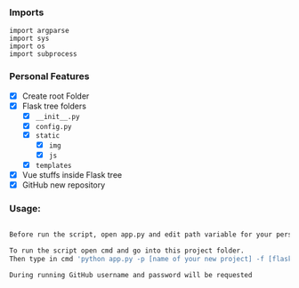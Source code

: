 ### Imports
```
import argparse
import sys
import os
import subprocess
```

### Personal Features

- [x] Create root Folder
- [x] Flask tree folders
  - [x] ```__init__.py ```
  - [x] ```config.py ```
  - [x] ```static ```
    - [x] ```img ```
    - [x] ```js ```
  - [x] ```templates ```
- [x] Vue stuffs inside Flask tree
- [x] GitHub new repository

### Usage:
```bash

Before run the script, open app.py and edit path variable for your personal root folder projects

To run the script open cmd and go into this project folder.
Then type in cmd 'python app.py -p [name of your new project] -f [flask] -v [vue] -g [GitHub]'

During running GitHub username and password will be requested
```
